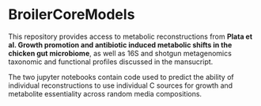 # BroilerCoreModels

This repository provides access to metabolic reconstructions from <b>Plata et al. Growth promotion and antibiotic induced metabolic shifts in the chicken gut microbiome</b>, as well as 16S and shotgun metagenomics taxonomic and functional profiles discussed in the mansucript. 

The two jupyter notebooks contain code used to predict the ability of individual reconstructions to use individual C sources for growth and metabolite essentiality across random media compositions.
